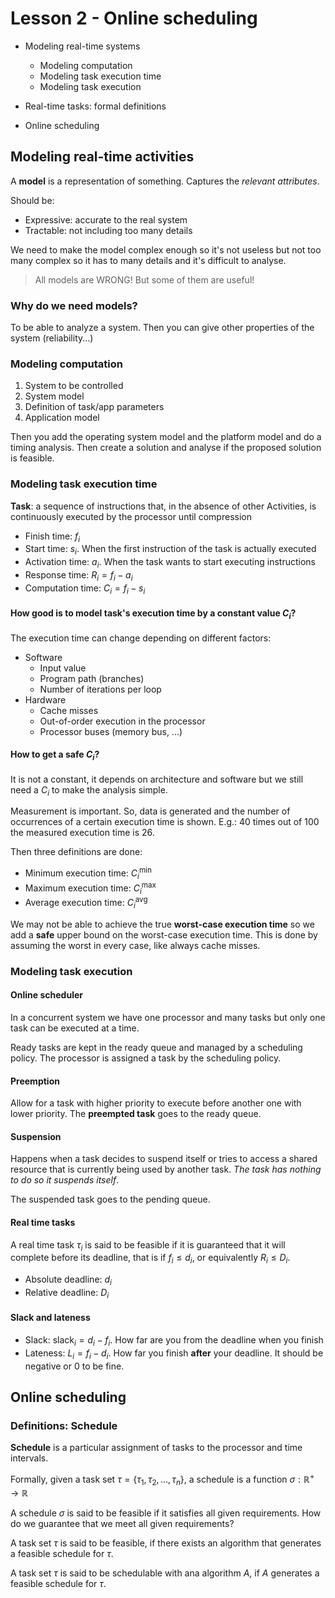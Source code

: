 
# Lesson 2 - Online scheduling

- Modeling real-time systems
  - Modeling computation
  - Modeling task execution time
  - Modeling task execution

- Real-time tasks: formal definitions

- Online scheduling

## Modeling real-time activities
A **model** is a representation of something. Captures the *relevant attributes*.

Should be:
- Expressive: accurate to the real system
- Tractable: not including too many details

We need to make the model complex enough so it's not useless but not too many complex so it has to many details and it's difficult to analyse.

> All models are WRONG! But some of them are useful!

### Why do we need models?
To be able to analyze a system. Then you can give other properties of the system (reliability...)

### Modeling computation
1. System to be controlled
2. System model
3. Definition of task/app parameters
4. Application model

Then you add the operating system model and the platform model and do a timing analysis. Then create a solution and analyse if the proposed solution is feasible.

### Modeling task execution time
**Task**: a sequence of instructions that, in the absence of other Activities, is continuously executed by the processor until compression

- Finish time: $f_i$
- Start time: $s_i$. When the first instruction of the task is actually executed
- Activation time: $a_i$. When the task wants to start executing instructions
- Response time: $R_i = f_i - a_i$
- Computation time: $C_i = f_i - s_i$

#### How good is to model task's execution time by a constant value $C_i$?

The execution time can change depending on different factors:
- Software
    - Input value
    - Program path (branches)
    - Number of iterations per loop
- Hardware
    - Cache misses
    - Out-of-order execution in the processor
    - Processor buses (memory bus, ...)

#### How to get a safe $C_i$?

It is not a constant, it depends on architecture and software but we still need a $C_i$ to make the analysis simple.

Measurement is important. So, data is generated and the number of occurrences of a certain execution time is shown. E.g.: 40 times out of 100 the measured execution time is 26.

Then three definitions are done:
- Minimum execution time: $C_i^{\min}$
- Maximum execution time: $C_i^{\max}$
- Average execution time: $C_i^{\text{avg}}$

We may not be able to achieve the true **worst-case execution time** so we add a **safe** upper bound on the worst-case execution time. This is done by assuming the worst in every case, like always cache misses.

### Modeling task execution

#### Online scheduler

In a concurrent system we have one processor and many tasks but only one task can be executed at a time.

Ready tasks are kept in the ready queue and managed by a scheduling policy. The processor is assigned a task by the scheduling policy.

#### Preemption
Allow for a task with higher priority to execute before another one with lower priority. The **preempted task** goes to the ready queue.

#### Suspension
Happens when a task decides to suspend itself or tries to access a shared resource that is currently being used by another task. *The task has nothing to do so it suspends itself*.

The suspended task goes to the pending queue.

#### Real time tasks

A real time task $\tau_i$ is said to be feasible if it is guaranteed that it will complete before its deadline, that is if $f_i \le d_i$, or equivalently $R_i \le D_i$.

- Absolute deadline: $d_i$
- Relative deadline: $D_i$

#### Slack and lateness
- Slack: $\text{slack}_i = d_i - f_i$. How far are you from the deadline when you finish
- Lateness: $L_i = f_i - d_i$. How far you finish **after** your deadline. It should be negative or 0 to be fine. 

## Online scheduling
### Definitions: Schedule
**Schedule** is a particular assignment of tasks to the processor and time intervals. 

Formally, given a task set $\tau = \{\tau_1, \tau_2, ..., \tau_n \}$, a schedule is a function $\sigma: \mathbb{R}^+ \rightarrow \mathbb{R}$

A schedule $\sigma$ is said to be feasible if it satisfies all given requirements. How do we guarantee that we meet all given requirements?

A task set $\tau$ is said to be feasible, if there exists  an algorithm that generates a feasible schedule for $\tau$.

A task set $\tau$ is said to be schedulable with ana algorithm $A$, if $A$ generates a feasible schedule for $\tau$.






















